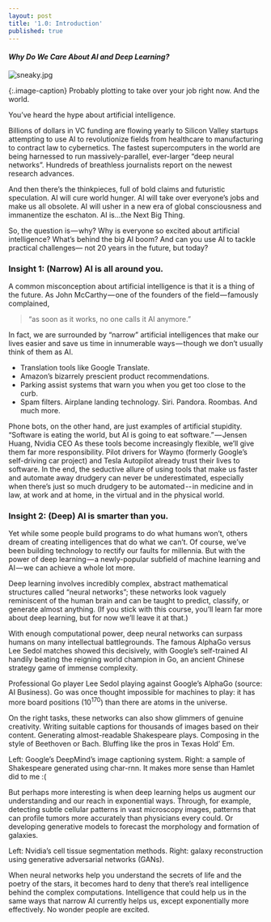 ```yaml
---
layout: post
title: '1.0: Introduction'
published: true
---
```


#### *Why Do We Care About AI and Deep Learning?*

![sneaky.jpg]({{site.baseurl}}/media/sneaky.jpg)

{:.image-caption}
Probably plotting to take over your job right now. And the world.


You’ve heard the hype about artificial intelligence.

Billions of dollars in VC funding are flowing yearly to Silicon Valley startups attempting to use AI to revolutionize fields from healthcare to manufacturing to contract law to cybernetics. The fastest supercomputers in the world are being harnessed to run massively-parallel, ever-larger “deep neural networks”. Hundreds of breathless journalists report on the newest research advances.

And then there’s the thinkpieces, full of bold claims and futuristic speculation. AI will cure world hunger. AI will take over everyone’s jobs and make us all obsolete. AI will usher in a new era of global consciousness and immanentize the eschaton. AI is…the Next Big Thing.

So, the question is — why? Why is everyone so excited about artificial intelligence? What’s behind the big AI boom? And can you use AI to tackle practical challenges— not 20 years in the future, but today?

### Insight 1: \(Narrow\) AI is all around you.

A common misconception about artificial intelligence is that it is a thing of the future. As John McCarthy — one of the founders of the field — famously complained,

> “as soon as it works, no one calls it AI anymore.”

In fact, we are surrounded by “narrow” artificial intelligences that make our lives easier and save us time in innumerable ways — though we don’t usually think of them as AI.
- Translation tools like Google Translate.
- Amazon’s bizarrely prescient product recommendations.
- Parking assist systems that warn you when you get too close to the curb.
- Spam filters. Airplane landing technology. Siri. Pandora. Roombas. And much more.

Phone bots, on the other hand, are just examples of artificial stupidity.
“Software is eating the world, but AI is going to eat software.” — Jensen Huang, Nvidia CEO
As these tools become increasingly flexible, we’ll give them far more responsibility. Pilot drivers for Waymo \(formerly Google’s self-driving car project\) and Tesla Autopilot already trust their lives to software. In the end, the seductive allure of using tools that make us faster and automate away drudgery can never be underestimated, especially when there’s just so much drudgery to be automated -- in medicine and in law, at work and at home, in the virtual and in the physical world.

### Insight 2: \(Deep\) AI is smarter than you.

Yet while some people build programs to do what humans won’t, others dream of creating intelligences that do what we can’t. Of course, we’ve been building technology to rectify our faults for millennia. But with the power of deep learning — a newly-popular subfield of machine learning and AI — we can achieve a whole lot more.

Deep learning involves incredibly complex, abstract mathematical structures called “neural networks”; these networks look vaguely reminiscent of the human brain and can be taught to predict, classify, or generate almost anything. \(If you stick with this course, you’ll learn far more about deep learning, but for now we’ll leave it at that.\)

With enough computational power, deep neural networks can surpass humans on many intellectual battlegrounds. The famous AlphaGo versus Lee Sedol matches showed this decisively, with Google’s self-trained AI handily beating the reigning world champion in Go, an ancient Chinese strategy game of immense complexity.

Professional Go player Lee Sedol playing against Google’s AlphaGo \(source: AI Business\). Go was once thought impossible for machines to play: it has more board positions \($10^170$\) than there are atoms in the universe.

On the right tasks, these networks can also show glimmers of genuine creativity. Writing suitable captions for thousands of images based on their content. Generating almost-readable Shakespeare plays. Composing in the style of Beethoven or Bach. Bluffing like the pros in Texas Hold’ Em.

Left: Google’s DeepMind’s image captioning system. Right: a sample of Shakespeare generated using char-rnn. It makes more sense than Hamlet did to me :(

But perhaps more interesting is when deep learning helps us augment our understanding and our reach in exponential ways. Through, for example, detecting subtle cellular patterns in vast microscopy images, patterns that can profile tumors more accurately than physicians every could. Or developing generative models to forecast the morphology and formation of galaxies.

Left: Nvidia’s cell tissue segmentation methods. Right: galaxy reconstruction using generative adversarial networks \(GANs\).

When neural networks help you understand the secrets of life and the poetry of the stars, it becomes hard to deny that there’s real intelligence behind the complex computations. Intelligence that could help us in the same ways that narrow AI currently helps us, except exponentially more effectively.
No wonder people are excited.
